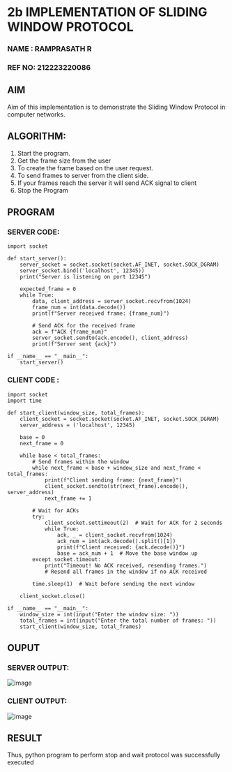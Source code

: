 # 2b IMPLEMENTATION OF SLIDING WINDOW PROTOCOL
### NAME  : RAMPRASATH R
### REF NO: 212223220086
## AIM
 Aim of this implementation is to demonstrate the Sliding Window Protocol in computer networks.
## ALGORITHM:
1. Start the program.
2. Get the frame size from the user
3. To create the frame based on the user request.
4. To send frames to server from the client side.
5. If your frames reach the server it will send ACK signal to client
6. Stop the Program
## PROGRAM
### SERVER CODE:
```PY
import socket

def start_server():
    server_socket = socket.socket(socket.AF_INET, socket.SOCK_DGRAM)
    server_socket.bind(('localhost', 12345))
    print("Server is listening on port 12345")

    expected_frame = 0
    while True:
        data, client_address = server_socket.recvfrom(1024)
        frame_num = int(data.decode())
        print(f"Server received frame: {frame_num}")
        
        # Send ACK for the received frame
        ack = f"ACK {frame_num}"
        server_socket.sendto(ack.encode(), client_address)
        print(f"Server sent {ack}")

if __name__ == "__main__":
    start_server()
```

### CLIENT CODE :
```PY
import socket
import time

def start_client(window_size, total_frames):
    client_socket = socket.socket(socket.AF_INET, socket.SOCK_DGRAM)
    server_address = ('localhost', 12345)

    base = 0
    next_frame = 0

    while base < total_frames:
        # Send frames within the window
        while next_frame < base + window_size and next_frame < total_frames:
            print(f"Client sending frame: {next_frame}")
            client_socket.sendto(str(next_frame).encode(), server_address)
            next_frame += 1
        
        # Wait for ACKs
        try:
            client_socket.settimeout(2)  # Wait for ACK for 2 seconds
            while True:
                ack, _ = client_socket.recvfrom(1024)
                ack_num = int(ack.decode().split()[1])
                print(f"Client received: {ack.decode()}")
                base = ack_num + 1  # Move the base window up
        except socket.timeout:
            print("Timeout! No ACK received, resending frames.")
            # Resend all frames in the window if no ACK received

        time.sleep(1)  # Wait before sending the next window

    client_socket.close()

if __name__ == "__main__":
    window_size = int(input("Enter the window size: "))
    total_frames = int(input("Enter the total number of frames: "))
    start_client(window_size, total_frames)
```

## OUPUT
### SERVER OUTPUT:

![image](https://github.com/user-attachments/assets/e37eef32-0ee6-4236-89fa-1dbd15f66a04)




### CLIENT OUTPUT:

![image](https://github.com/user-attachments/assets/237ba074-f48b-4ef4-9db7-254acc86c3a1)


## RESULT
Thus, python program to perform stop and wait protocol was successfully executed
